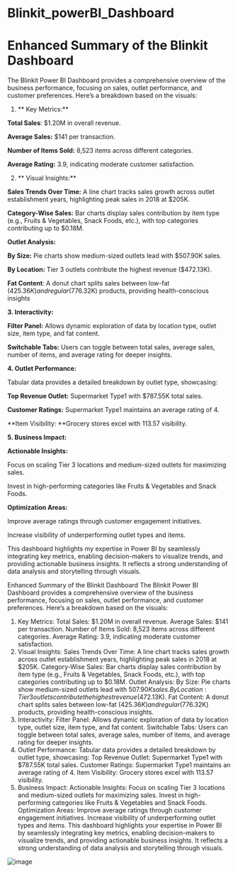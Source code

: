 # Blinkit_powerBI_Dashboard

# Enhanced Summary of the Blinkit Dashboard
The Blinkit Power BI Dashboard provides a comprehensive overview of the business performance, focusing on sales, outlet performance, and customer preferences. Here’s a breakdown based on the visuals:

1. ** Key Metrics:**

**Total Sales**: $1.20M in overall revenue.

**Average Sales:** $141 per transaction.

**Number of Items Sold:** 8,523 items across different categories.

**Average Rating:** 3.9, indicating moderate customer satisfaction.

2. ** Visual Insights:**

**Sales Trends Over Time:** A line chart tracks sales growth across outlet establishment years, highlighting peak sales in 2018 at $205K.


**Category-Wise Sales:** Bar charts display sales contribution by item type (e.g., Fruits & Vegetables, Snack Foods, etc.), with top categories contributing up to $0.18M.

**Outlet Analysis:**

**By Size:** Pie charts show medium-sized outlets lead with $507.90K sales.

**By Location:** Tier 3 outlets contribute the highest revenue ($472.13K).

**Fat Content**: A donut chart splits sales between low-fat ($425.36K) and regular ($776.32K) products, providing health-conscious insights

**3. Interactivity:**

**Filter Panel:** Allows dynamic exploration of data by location type, outlet size, item type, and fat content.

**Switchable Tabs:** Users can toggle between total sales, average sales, number of items, and average rating for deeper insights.

**4. Outlet Performance:**

Tabular data provides a detailed breakdown by outlet type, showcasing:

**Top Revenue Outlet:** Supermarket Type1 with $787.55K total sales.

**Customer Ratings:** Supermarket Type1 maintains an average rating of 4.

**Item Visibility: **Grocery stores excel with 113.57 visibility.

**5. Business Impact:**

**Actionable Insights:**

Focus on scaling Tier 3 locations and medium-sized outlets for maximizing sales.

Invest in high-performing categories like Fruits & Vegetables and Snack Foods.

**Optimization Areas:**

Improve average ratings through customer engagement initiatives.

Increase visibility of underperforming outlet types and items.


This dashboard highlights my expertise in Power BI by seamlessly integrating key metrics, enabling decision-makers to visualize trends, and providing actionable business insights. It reflects a strong understanding of data analysis and storytelling through visuals.

Enhanced Summary of the Blinkit Dashboard
The Blinkit Power BI Dashboard provides a comprehensive overview of the business performance, focusing on sales, outlet performance, and customer preferences. Here’s a breakdown based on the visuals:

1. Key Metrics:
Total Sales: $1.20M in overall revenue.
Average Sales: $141 per transaction.
Number of Items Sold: 8,523 items across different categories.
Average Rating: 3.9, indicating moderate customer satisfaction.
2. Visual Insights:
Sales Trends Over Time: A line chart tracks sales growth across outlet establishment years, highlighting peak sales in 2018 at $205K.
Category-Wise Sales: Bar charts display sales contribution by item type (e.g., Fruits & Vegetables, Snack Foods, etc.), with top categories contributing up to $0.18M.
Outlet Analysis:
By Size: Pie charts show medium-sized outlets lead with $507.90K sales.
By Location: Tier 3 outlets contribute the highest revenue ($472.13K).
Fat Content: A donut chart splits sales between low-fat ($425.36K) and regular ($776.32K) products, providing health-conscious insights.
3. Interactivity:
Filter Panel: Allows dynamic exploration of data by location type, outlet size, item type, and fat content.
Switchable Tabs: Users can toggle between total sales, average sales, number of items, and average rating for deeper insights.
4. Outlet Performance:
Tabular data provides a detailed breakdown by outlet type, showcasing:
Top Revenue Outlet: Supermarket Type1 with $787.55K total sales.
Customer Ratings: Supermarket Type1 maintains an average rating of 4.
Item Visibility: Grocery stores excel with 113.57 visibility.
5. Business Impact:
Actionable Insights:
Focus on scaling Tier 3 locations and medium-sized outlets for maximizing sales.
Invest in high-performing categories like Fruits & Vegetables and Snack Foods.
Optimization Areas:
Improve average ratings through customer engagement initiatives.
Increase visibility of underperforming outlet types and items.
This dashboard highlights your expertise in Power BI by seamlessly integrating key metrics, enabling decision-makers to visualize trends, and providing actionable business insights. It reflects a strong understanding of data analysis and storytelling through visuals.

![image](https://github.com/user-attachments/assets/297d4ba2-2572-44bb-a0cd-bf2f2082ba4f)




























